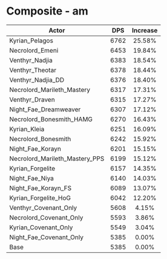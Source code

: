 # Composite - am
| Actor | DPS | Increase |
|---|:---:|:---:|
|Kyrian_Pelagos|6762|25.58%|
|Necrolord_Emeni|6453|19.84%|
|Venthyr_Nadjia|6383|18.54%|
|Venthyr_Theotar|6378|18.44%|
|Venthyr_Nadjia_DD|6376|18.40%|
|Necrolord_Marileth_Mastery|6317|17.31%|
|Venthyr_Draven|6315|17.27%|
|Night_Fae_Dreamweaver|6307|17.12%|
|Necrolord_Bonesmith_HAMG|6270|16.43%|
|Kyrian_Kleia|6251|16.09%|
|Necrolord_Bonesmith|6242|15.92%|
|Night_Fae_Korayn|6201|15.15%|
|Necrolord_Marileth_Mastery_PPS|6199|15.12%|
|Kyrian_Forgelite|6157|14.35%|
|Night_Fae_Niya|6140|14.03%|
|Night_Fae_Korayn_FS|6089|13.07%|
|Kyrian_Forgelite_HoG|6042|12.20%|
|Venthyr_Covenant_Only|5608|4.15%|
|Necrolord_Covenant_Only|5593|3.86%|
|Kyrian_Covenant_Only|5549|3.04%|
|Night_Fae_Covenant_Only|5385|0.00%|
|Base|5385|0.00%|
